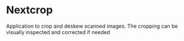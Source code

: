 # Nextcrop
Application to crop and deskew scanned images. The cropping can be visually inspected and corrected if needed


